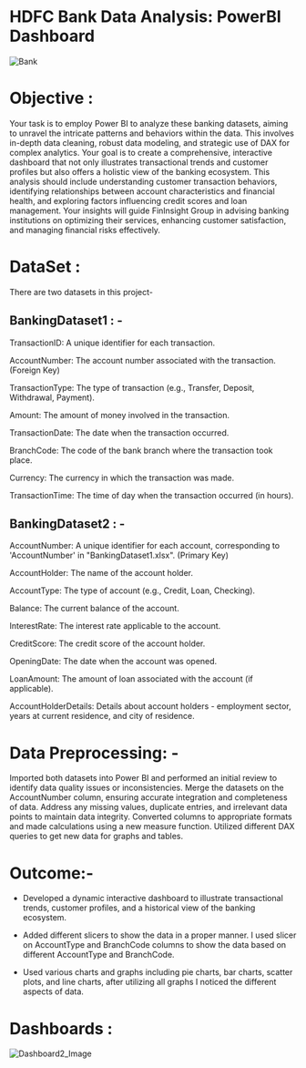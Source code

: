 # HDFC Bank Data Analysis: PowerBI Dashboard
![Bank](https://github.com/user-attachments/assets/4ebf76cd-02e8-4613-84d3-542ea2402abb)


# Objective :
Your task is to employ Power BI to analyze these banking datasets, aiming to unravel the intricate patterns and behaviors within the data. This involves in-depth data cleaning, robust data modeling, and strategic use of DAX for complex analytics. Your goal is to create a comprehensive, interactive dashboard that not only illustrates transactional trends and customer profiles but also offers a holistic view of the banking ecosystem. This analysis should include understanding customer transaction behaviors, identifying relationships between account characteristics and financial health, and exploring factors influencing credit scores and loan management. Your insights will guide FinInsight Group in advising banking institutions on optimizing their services, enhancing customer satisfaction, and managing financial risks effectively.

# DataSet : 
There are two datasets in this project- 
## BankingDataset1 : -
TransactionID: A unique identifier for each transaction. 

AccountNumber: The account number associated with the transaction. (Foreign Key)

TransactionType: The type of transaction (e.g., Transfer, Deposit, Withdrawal, Payment).

Amount: The amount of money involved in the transaction.

TransactionDate: The date when the transaction occurred.

BranchCode: The code of the bank branch where the transaction took place.

Currency: The currency in which the transaction was made.

TransactionTime: The time of day when the transaction occurred (in hours).

## BankingDataset2 : -
AccountNumber: A unique identifier for each account, corresponding to 'AccountNumber' in "BankingDataset1.xlsx". (Primary Key)

AccountHolder: The name of the account holder.

AccountType: The type of account (e.g., Credit, Loan, Checking).

Balance: The current balance of the account.

InterestRate: The interest rate applicable to the account.

CreditScore: The credit score of the account holder.

OpeningDate: The date when the account was opened.

LoanAmount: The amount of loan associated with the account (if applicable).

AccountHolderDetails: Details about account holders - employment sector, years at current residence, and city of residence.

# Data Preprocessing: -
Imported both datasets into Power BI and performed an initial review to identify data quality issues or inconsistencies. Merge the datasets on the AccountNumber column, ensuring accurate integration and completeness of data. Address any missing values, duplicate entries, and irrelevant data points to maintain data integrity. Converted columns to appropriate formats and made calculations using a new measure function. Utilized different DAX queries to get new data for graphs and tables.

# Outcome:- 
- Developed a dynamic interactive dashboard to illustrate transactional trends, customer profiles, and a historical view of the banking ecosystem.

- Added different slicers to show the data in a proper manner. I used slicer on AccountType and BranchCode columns to show the data based on different AccountType and BranchCode.

- Used various charts and graphs including pie charts, bar charts, scatter plots, and line charts, after utilizing all graphs I noticed the different aspects of data.

# Dashboards :
![Dashboard2_Image](https://github.com/user-attachments/assets/2151e3b9-870c-44f0-bba6-343c95731b34)













